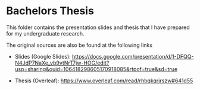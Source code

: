 # Bachelors Thesis

This folder contains the presentation slides and thesis that I have prepared for my undergraduate research.

The original sources are also be found at the following links
- Slides (Google Slides): https://docs.google.com/presentation/d/1-DFQQ-N4JdP7NaXe_vb9vtNrT7jw-HOG/edit?usp=sharing&ouid=106418298605170918085&rtpof=true&sd=true

- Thesis (Overleaf): https://www.overleaf.com/read/rhbqkqrjrszw#641d55
